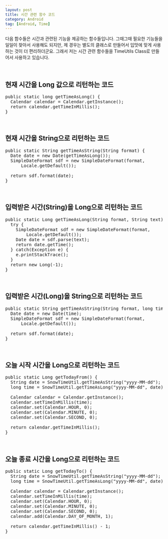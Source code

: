 ```yaml
---
layout: post
title: 시간 관련 함수 코드
category: Android
tag: [Android, Time]
---
```


다음 함수들은 시간과 관련된 기능을 제공하는 함수들입니다. 그때그때 필요한 기능들을
일일이 찾아서 사용해도 되지만, 제 경우는 별도의 클래스로 만들어서 입맛에 맞게 사용하는 것이
더 편리하더군요. 그래서 저는 시간 관련 함수들을 TimeUtils Class로 만들어서 사용하고 있습니다.

<br>

## 현재 시간을 Long 값으로 리턴하는 코드

<pre class="prettyprint">public static long getTimeAsLong() {
  Calendar calendar = Calendar.getInstance();
  return calendar.getTimeInMillis();
}</pre>
<br>

## 현재 시간을 String으로 리턴하는 코드

<pre class="prettyprint">public static String getTimeAsString(String format) {
  Date date = new Date(getTimeAsLong());
  SimpleDateFormat sdf = new SimpleDateFormat(format,
      Locale.getDefault());

  return sdf.format(date);
}</pre>
<br>

## 입력받은 시간(String)을 Long으로 리턴하는 코드

<pre class="prettyprint">public static Long getTimeAsLong(String format, String text) {
  try {
    SimpleDateFormat sdf = new SimpleDateFormat(format,
        Locale.getDefault());
    Date date = sdf.parse(text);
    return date.getTime();
  } catch(Exception e) {
    e.printStackTrace();
  }
  return new Long(-1);
}</pre>
<br>

## 입력받은 시간(Long)을 String으로 리턴하는 코드

<pre class="prettyprint">public static String getTimeAsString(String format, long time) {
  Date date = new Date(time);
  SimpleDateFormat sdf = new SimpleDateFormat(format,
      Locale.getDefault());

  return sdf.format(date);
}</pre>
<br>

## 오늘 시작 시간을 Long으로 리턴하는 코드

<pre class="prettyprint">public static Long getTodayFrom() {
  String date = SnowTimeUtil.getTimeAsString("yyyy-MM-dd");
  long time = SnowTimeUtil.getTimeAsLong("yyyy-MM-dd", date);

  Calendar calendar = Calendar.getInstance();
  calendar.setTimeInMillis(time);
  calendar.set(Calendar.HOUR, 0);
  calendar.set(Calendar.MINUTE, 0);
  calendar.set(Calendar.SECOND, 0);

  return calendar.getTimeInMillis();
}</pre>
<br>

## 오늘 종료 시간을 Long으로 리턴하는 코드

<pre class="prettyprint">public static Long getTodayTo() {
  String date = SnowTimeUtil.getTimeAsString("yyyy-MM-dd");
  long time = SnowTimeUtil.getTimeAsLong("yyyy-MM-dd", date);

  Calendar calendar = Calendar.getInstance();
  calendar.setTimeInMillis(time);
  calendar.set(Calendar.HOUR, 0);
  calendar.set(Calendar.MINUTE, 0);
  calendar.set(Calendar.SECOND, 0);
  calendar.add(Calendar.DAY_OF_MONTH, 1);

  return calendar.getTimeInMillis() - 1;
}</pre>
